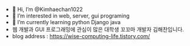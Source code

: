 - 👋 Hi, I’m @Kimhaechan1022
- 👀 I’m interested in web, server, gui programing 
- 🌱 I’m currently learning python Django java
- 웹 개발과 GUI 프로그래밍에 관심이 많은 대학생 꼬꼬마 개발자 김해찬입니다.
- blog address : https://wise-computing-life.tistory.com/

<!---
Kimhaechan1022/Kimhaechan1022 is a ✨ special ✨ repository because its `README.md` (this file) appears on your GitHub profile.
You can click the Preview link to take a look at your changes.
--->
